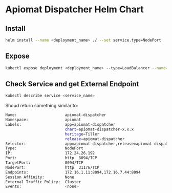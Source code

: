 # Apiomat Dispatcher Helm Chart

## Install

```bash
helm install --name <deployment_name> ./ --set service.type=NodePort
```

## Expose

```bash
kubectl expose deployment <deployment_name> --type=LoadBalancer --name=<service_name>
```

## Check Service and get External Endpoint

```bash
kubectl describe service <service_name>
```

Shoud return something similar to:

```bash
Name:                     apiomat-dispatcher
Namespace:                apiomat
Labels:                   app=apiomat-dispatcher
                          chart=apiomat-dispatcher-x.x.x
                          heritage=Tiller
                          release=apiomat-dispatcher
Selector:                 app=apiomat-dispatcher,release=apiomat-dispatcher
Type:                     NodePort
IP:                       172.24.26.192
Port:                     http  8094/TCP
TargetPort:               8094/TCP
NodePort:                 http  31176/TCP
Endpoints:                172.16.1.11:8094,172.16.7.44:8094
Session Affinity:         None
External Traffic Policy:  Cluster
Events:                   <none>
```
